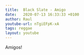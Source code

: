 ```yaml
---
title:  Black Slate - Amigo
date:   2020-07-13 16:33:33 +0100
author: Raul
youtube-url: nTgiEFpK-xA
tags: reggae
layout: youtube
---
```


Amigos!
